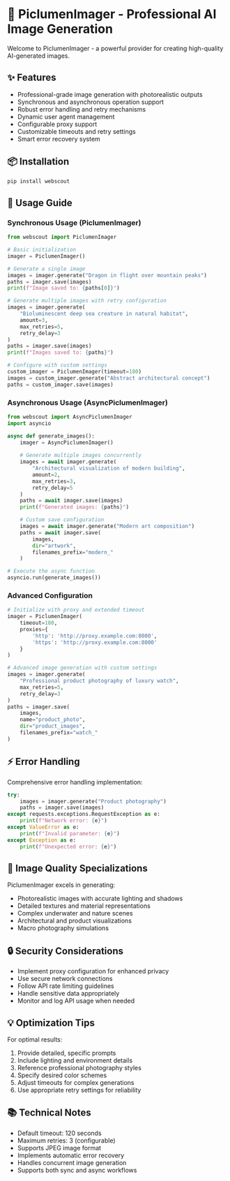 # 🎨 PiclumenImager - Professional AI Image Generation

Welcome to PiclumenImager - a powerful provider for creating high-quality AI-generated images.

## ✨ Features

- Professional-grade image generation with photorealistic outputs
- Synchronous and asynchronous operation support
- Robust error handling and retry mechanisms
- Dynamic user agent management
- Configurable proxy support
- Customizable timeouts and retry settings
- Smart error recovery system

## 📦 Installation

```bash
pip install webscout
```

## 📘 Usage Guide

### Synchronous Usage (PiclumenImager)

```python
from webscout import PiclumenImager

# Basic initialization
imager = PiclumenImager()

# Generate a single image
images = imager.generate("Dragon in flight over mountain peaks")
paths = imager.save(images)
print(f"Image saved to: {paths[0]}")

# Generate multiple images with retry configuration
images = imager.generate(
    "Bioluminescent deep sea creature in natural habitat",
    amount=3,
    max_retries=5,
    retry_delay=3
)
paths = imager.save(images)
print(f"Images saved to: {paths}")

# Configure with custom settings
custom_imager = PiclumenImager(timeout=180)
images = custom_imager.generate("Abstract architectural concept")
paths = custom_imager.save(images)
```

### Asynchronous Usage (AsyncPiclumenImager)

```python
from webscout import AsyncPiclumenImager
import asyncio

async def generate_images():
    imager = AsyncPiclumenImager()
    
    # Generate multiple images concurrently
    images = await imager.generate(
        "Architectural visualization of modern building",
        amount=2,
        max_retries=3,
        retry_delay=5
    )
    paths = await imager.save(images)
    print(f"Generated images: {paths}")

    # Custom save configuration
    images = await imager.generate("Modern art composition")
    paths = await imager.save(
        images, 
        dir="artwork",
        filenames_prefix="modern_"
    )

# Execute the async function
asyncio.run(generate_images())
```

### Advanced Configuration

```python
# Initialize with proxy and extended timeout
imager = PiclumenImager(
    timeout=180,
    proxies={
        'http': 'http://proxy.example.com:8000',
        'https': 'http://proxy.example.com:8000'
    }
)

# Advanced image generation with custom settings
images = imager.generate(
    "Professional product photography of luxury watch",
    max_retries=5,
    retry_delay=3
)
paths = imager.save(
    images,
    name="product_photo",
    dir="product_images",
    filenames_prefix="watch_"
)
```

## ⚡ Error Handling

Comprehensive error handling implementation:

```python
try:
    images = imager.generate("Product photography")
    paths = imager.save(images)
except requests.exceptions.RequestException as e:
    print(f"Network error: {e}")
except ValueError as e:
    print(f"Invalid parameter: {e}")
except Exception as e:
    print(f"Unexpected error: {e}")
```

## 🎯 Image Quality Specializations

PiclumenImager excels in generating:
- Photorealistic images with accurate lighting and shadows
- Detailed textures and material representations
- Complex underwater and nature scenes
- Architectural and product visualizations
- Macro photography simulations

## 🔒 Security Considerations

- Implement proxy configuration for enhanced privacy
- Use secure network connections
- Follow API rate limiting guidelines
- Handle sensitive data appropriately
- Monitor and log API usage when needed

## 💡 Optimization Tips

For optimal results:
1. Provide detailed, specific prompts
2. Include lighting and environment details
3. Reference professional photography styles
4. Specify desired color schemes
5. Adjust timeouts for complex generations
6. Use appropriate retry settings for reliability

## 📚 Technical Notes

- Default timeout: 120 seconds
- Maximum retries: 3 (configurable)
- Supports JPEG image format
- Implements automatic error recovery
- Handles concurrent image generation
- Supports both sync and async workflows

